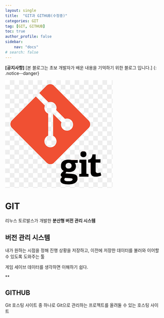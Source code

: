 ```yaml
---
layout: single
title:  "GIT과 GITHUB(수정중)"
categories: GIT
tag: [GIT, GITHUB]
toc: true
author_profile: false
sidebar:
    nav: "docs"
# search: false
---
```


**[공지사항]** [본 블로그는 초보 개발자가 배운 내용을 기억하기 위한 블로그 입니다.]
{: .notice--danger}

![git_logo](../images/2021-12-14-git/git_logo.png)

# GIT

리누스 토르발스가 개발한 **분산형 버전 관리 시스템**



##  버전 관리 시스템

내가 원하는 시점을 정해 진행 상황을 저장하고, 이전에 저장한 데이터를 불러와 이어할 수 있도록 도와주는 툴

게임 세이브 데이터를 생각하면 이해하기 쉽다.

**

##  GITHUB

Git 호스팅 사이트 중 하나로 Git으로 관리하는 프로젝트를 올려둘 수 있는 호스팅 사이트
